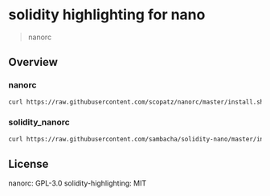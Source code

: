 # solidity highlighting for nano

> nanorc

## Overview

### nanorc

```bash
curl https://raw.githubusercontent.com/scopatz/nanorc/master/install.sh | sh
```

### solidity_nanorc

```bash
curl https://raw.githubusercontent.com/sambacha/solidity-nano/master/install.sh | sh
```

## License

nanorc: GPL-3.0
solidity-highlighting: MIT
